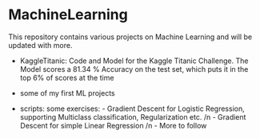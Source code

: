 # MachineLearning

This repository contains various projects on Machine Learning and will be updated with more.

- KaggleTitanic: Code and Model for the Kaggle Titanic Challenge. The Model scores a 81.34 % Accuracy on the test set, which puts it in the top 6% of scores at the time

- some of my first ML projects

- scripts: some exercises: 
          - Gradient Descent for Logistic Regression, supporting Multiclass classification, Regularization etc. /n
          - Gradient Descent for simple Linear Regression /n
          - More to follow
          
   
